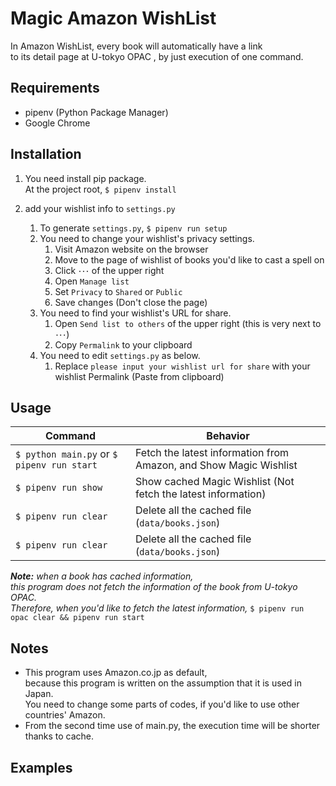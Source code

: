 Magic Amazon WishList
=================
In Amazon WishList, every book will automatically have a link  
to its detail page at U-tokyo OPAC , by just execution of one command.

## Requirements
- pipenv (Python Package Manager)
- Google Chrome

## Installation
1. You need install pip package.  
At the project root, `$ pipenv install`

1. add your wishlist info to `settings.py`
    1. To generate `settings.py`, `$ pipenv run setup`
    1. You need to change your wishlist's privacy settings.
        1. Visit Amazon website on the browser
        1. Move to the page of wishlist of books you'd like to cast a spell on
        1. Click `･･･` of the upper right
        1. Open `Manage list`
        1. Set `Privacy` to `Shared` or `Public`
        1. Save changes (Don't close the page)
    1. You need to find your wishlist's URL for share.
        1. Open `Send list to others` of the upper right
        (this is very next to `･･･`)
        1. Copy `Permalink` to your clipboard
    1. You need to edit `settings.py` as below.
        1. Replace `please input your wishlist url for share` with your wishlist Permalink (Paste from clipboard)
        
## Usage
| Command | Behavior |
----|----
|`$ python main.py` or `$ pipenv run start`|Fetch the latest information from Amazon, and Show Magic Wishlist | 
|`$ pipenv run show`| Show cached Magic Wishlist (Not fetch the latest information) 
|`$ pipenv run clear`| Delete all the cached file (`data/books.json`)|
|`$ pipenv run clear`| Delete all the cached file (`data/books.json`)|

***Note:*** *when a book has cached information,<br>
this program does not fetch the information of the book from U-tokyo OPAC.<br>
Therefore, when you'd like to fetch the latest information,* `$ pipenv run opac clear && pipenv run start`

## Notes
- This program uses Amazon.co.jp as default,<br>because this program is written on the assumption that it is used in Japan.<br>
You need to change some parts of codes, if you'd like to use other countries' Amazon.
- From the second time use of main.py, the execution time will be shorter thanks to cache. 

## Examples